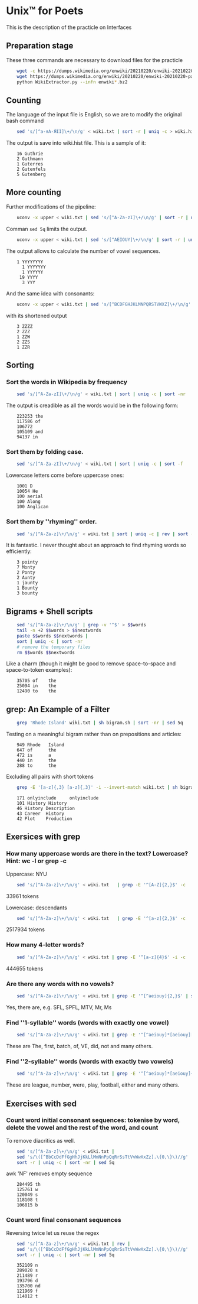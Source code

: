 # Unix™ for Poets

This is the description of the practicle on Interfaces

## Preparation stage

These three commands are necessary to download files for the practicle

```bash
    wget -c https://dumps.wikimedia.org/enwiki/20210220/enwiki-20210220-pages-articles15.xml-p17324603p17460152.bz2
    wget https://dumps.wikimedia.org/enwiki/20210220/enwiki-20210220-pages-articles15.xml-p17324603p17460152.bz2
    python WikiExtractor.py --infn enwiki*.bz2
```

## Counting

The language of the input file is English, so we are to modify the original bash command

```bash
    sed 's/[^а-яА-ЯIӀ]\+/\n/g' < wiki.txt | sort -r | uniq -c > wiki.hist
```

The output is save into wiki.hist file. This is a sample of it:

```
    16 Guthrie
    2 Guthmann
    1 Guterres
    2 Gutenfels
    5 Gutenberg
```

## More counting

Further modifications of the pipeline:


```bash
    uconv -x upper < wiki.txt | sed 's/[^A-Za-zI]\+/\n/g' | sort -r | uniq -c | sed 5q
```

Comman `sed 5q` limits the output.

```bash
    uconv -x upper < wiki.txt | sed 's/[^AEIOUY]\+/\n/g' | sort -r | uniq -c | sed 5q
```

The output allows to calculate the number of vowel sequences.
```
    1 YYYYYYYY
      1 YYYYYYY
      1 YYYYYY
     19 YYYY
      3 YYY
```

And the same idea with consonants:

```bash
    uconv -x upper < wiki.txt | sed 's/[^BCDFGHJKLMNPQRSTVWXZ]\+/\n/g' | sort -r | uniq -c | sed 5q
```
with its shortened output

```
    3 ZZZZ
    2 ZZZ
    1 ZZW
    2 ZZS
    1 ZZR
```

## Sorting

### Sort the words in Wikipedia by frequency

```bash
    sed 's/[^A-Za-zI]\+/\n/g' < wiki.txt | sort | uniq -c | sort -nr
```

The output is creadible as all the words would be in the following form:

```
    223253 the
    117586 of
    106772 
    105109 and
    94137 in
```

### Sort them by folding case.
```bash
    sed 's/[^A-Za-zI]\+/\n/g' < wiki.txt | sort | uniq -c | sort -f
```

Lowercase letters come before uppercase ones: 

```
    1001 D
    10054 He
    100 aerial
    100 Along
    100 Anglican
```

### Sort them by ''rhyming'' order.

```bash
    sed 's/[^A-Za-z]\+/\n/g' < wiki.txt | sort | uniq -c | rev | sort -f | rev
```

It is fantastic. I never thought about an approach to find rhyming words so efficiently:

```
    3 pointy
    7 Monty
    2 Ponty
    2 Aunty
    1 jaunty
    1 Bounty
    3 bounty
```

## Bigrams + Shell scripts

```bash
    sed 's/[^A-Za-z]\+/\n/g' | grep -v '^$' > $$words
    tail -n +2 $$words > $$nextwords
    paste $$words $$nextwords |
    sort | uniq -c | sort -nr
    # remove the temporary files
    rm $$words $$nextwords
```

Like a charm (though it might be good to remove space-to-space and space-to-token examples):

```
    35705 of	the
    25094 in	the
    12490 to	the
```

##  grep: An Example of a Filter

```bash
    grep 'Rhode Island' wiki.txt | sh bigram.sh | sort -nr | sed 5q
```

Testing on a meaningful bigram rather than on prepositions and articles: 

```
    949 Rhode   Island
    647 of      the
    472 is      a
    440 in      the
    288 to      the
```

Excluding all pairs with short tokens

```bash
    grep -E '[a-z]{,3} [a-z]{,3}' -i --invert-match wiki.txt | sh bigram.sh | sort -nr | sed 5q
```

```
    171 onlyinclude     onlyinclude
    101 History History
    46 History Description
    43 Career  History
    42 Plot    Production
```

## Exersices with grep


### How many uppercase words are there in the text? Lowercase? Hint: wc -l or grep -c

Uppercase: NYU    

```bash
    sed 's/[^A-Za-z]\+/\n/g' < wiki.txt   | grep -E '^[A-Z]{2,}$' -c
```

33961 tokens 

Lowercase: descendants

```bash
    sed 's/[^A-Za-z]\+/\n/g' < wiki.txt   | grep -E '^[a-z]{2,}$' -c 
```

2517934 tokens

### How many 4-letter words?

```bash
    sed 's/[^A-Za-z]\+/\n/g' < wiki.txt | grep -E '^[a-z]{4}$' -i -c 
```

444655 tokens

### Are there any words with no vowels?

```bash
    sed 's/[^A-Za-z]\+/\n/g' < wiki.txt | grep -E '^[^aeiouy]{2,}$' | sed 15q 
```

Yes, there are, e.g. SFL, SPFL, MTV, Mr, Ms


### Find ''1-syllable'' words (words with exactly one vowel)
```bash
    sed 's/[^A-Za-z]\+/\n/g' < wiki.txt | grep -E '^[^aeiouy]*[aeiouy][^aeiouy]*$' -i | sed 5q 
```

These are The, first, batch, of, VE, did, not and many others.


### Find ''2-syllable'' words (words with exactly two vowels)
```bash
    sed 's/[^A-Za-z]\+/\n/g' < wiki.txt | grep -E '^[^aeiouy]*[aeiouy]{1,2}[^aeiouy]*[aeiouy]{1,2}[^aeiouy]*$' -i | sed 5q 
```


These are league, number, were, play, football, either and many others.


## Exercises with sed

### Count word initial consonant sequences: tokenise by word, delete the vowel and the rest of the word, and count

To remove diacritics as well.

```bash
    sed 's/[^A-Za-z]\+/\n/g' < wiki.txt |
    sed 's/\([^BbCcDdFfGgHhJjKkLlMmNnPpQqRrSsTtVvWwXxZz].\{0,\}\)//g' | awk 'NF' |   
    sort -r | uniq -c | sort -nr | sed 5q
```

awk 'NF' removes empty sequence

```
    284495 th
    125761 w
    120049 s
    118108 t
    106815 b
```

### Count word final consonant sequences

Reversing twice let us reuse the regex

```bash
    sed 's/[^A-Za-z]\+/\n/g' < wiki.txt | rev |
    sed 's/\([^BbCcDdFfGgHhJjKkLlMmNnPpQqRrSsTtVvWwXxZz].\{0,\}\)//g' | awk 'NF' | rev |   
    sort -r | uniq -c | sort -nr | sed 5q
```

```
    352109 n
    289020 s
    211489 r
    193796 d
    135700 nd
    121969 f
    114012 t
```